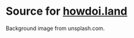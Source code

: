 Source for [howdoi.land](http://howdoi.land)
============================================

Background image from unsplash.com.

